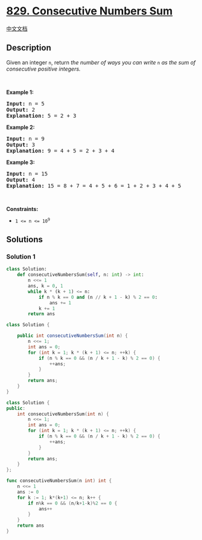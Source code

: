 # [829. Consecutive Numbers Sum](https://leetcode.com/problems/consecutive-numbers-sum)

[中文文档](/solution/0800-0899/0829.Consecutive%20Numbers%20Sum/README.md)

## Description

<p>Given an integer <code>n</code>, return <em>the number of ways you can write </em><code>n</code><em> as the sum of consecutive positive integers.</em></p>

<p>&nbsp;</p>
<p><strong class="example">Example 1:</strong></p>

<pre>
<strong>Input:</strong> n = 5
<strong>Output:</strong> 2
<strong>Explanation:</strong> 5 = 2 + 3
</pre>

<p><strong class="example">Example 2:</strong></p>

<pre>
<strong>Input:</strong> n = 9
<strong>Output:</strong> 3
<strong>Explanation:</strong> 9 = 4 + 5 = 2 + 3 + 4
</pre>

<p><strong class="example">Example 3:</strong></p>

<pre>
<strong>Input:</strong> n = 15
<strong>Output:</strong> 4
<strong>Explanation:</strong> 15 = 8 + 7 = 4 + 5 + 6 = 1 + 2 + 3 + 4 + 5
</pre>

<p>&nbsp;</p>
<p><strong>Constraints:</strong></p>

<ul>
	<li><code>1 &lt;= n &lt;= 10<sup>9</sup></code></li>
</ul>

## Solutions

### Solution 1

<!-- tabs:start -->

```python
class Solution:
    def consecutiveNumbersSum(self, n: int) -> int:
        n <<= 1
        ans, k = 0, 1
        while k * (k + 1) <= n:
            if n % k == 0 and (n // k + 1 - k) % 2 == 0:
                ans += 1
            k += 1
        return ans
```

```java
class Solution {

    public int consecutiveNumbersSum(int n) {
        n <<= 1;
        int ans = 0;
        for (int k = 1; k * (k + 1) <= n; ++k) {
            if (n % k == 0 && (n / k + 1 - k) % 2 == 0) {
                ++ans;
            }
        }
        return ans;
    }
}
```

```cpp
class Solution {
public:
    int consecutiveNumbersSum(int n) {
        n <<= 1;
        int ans = 0;
        for (int k = 1; k * (k + 1) <= n; ++k) {
            if (n % k == 0 && (n / k + 1 - k) % 2 == 0) {
                ++ans;
            }
        }
        return ans;
    }
};
```

```go
func consecutiveNumbersSum(n int) int {
	n <<= 1
	ans := 0
	for k := 1; k*(k+1) <= n; k++ {
		if n%k == 0 && (n/k+1-k)%2 == 0 {
			ans++
		}
	}
	return ans
}
```

<!-- tabs:end -->

<!-- end -->
